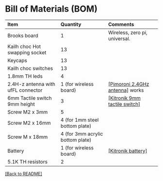 # Bill of Materials (BOM)

| Item      | Quantity   | Comments|
|:---------|:---------|:---------|
| Brooks board | 1 | Wireless, zero pi, universal. |
| Kailh choc Hot swapping socket | 13 |
| Keycaps | 13 |
| Kailh choc switches | 13 |
| 1.8mm TH leds | 4 |
| 2.4H-z antenna with ufFL connector | 1 (for wireless board) | [[Pimoroni 2.4GHz antenna]](https://shop.pimoroni.com/products/2-4ghz-mini-flexible-wifi-antenna-with-ufl-connector-100mm) works |
| 6mm Tactile switch 9mm height | 3 | [[Kitronik 9mm tactile switch]](https://kitronik.co.uk/collections/switches-sensors/products/6mm-pcb-mount-tactile-switch-95mm-height1M) |
|Screw M2 x 3mm | 5 | |
|Screw M2 x 16mm | 4 (for 1mm steel bottom plate) | |
|Screw M  x 18mm | 4 (for 3mm acrylic bottom plate) | |,
|Battery | 1 (for wireless board) | [[Kitronik battery]](https://kitronik.co.uk/products/4652-polymer-lithium-ion-battery-1ah) |
| 5.1K TH resistors | 2 | |


[[Back to README]](../README.md)
